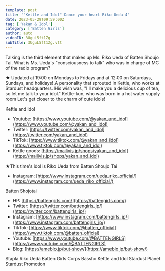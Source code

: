 ```yaml
---
template: post
title: '"Kettle and Idol" Dance your heart Riko Ueda 4'
date: 2023-05-29T09:59:00Z
tag: ['Yakan & Idol']
category: ['Batten Girls']
author: auto 
videoID: 3UguL5ft1Zg
subTitle: 3UguL5ft1Zg.vtt
---
```

Talking is the third element that makes up Ms. Riko Ueda of Batten Shoujo Tai.
What is Ms. Ueda's "consciousness to talk" who was in charge of MC of the radio program?

★ Updated at 19:00 on Mondays to Fridays and at 12:00 on Saturdays, Sundays, and holidays!
A personality that sprouted in Kettle, who works at Stardust headquarters.
His wish was, "I'll make you a delicious cup of tea, so let me talk to your idol."
Kettle-kun, who was born in a hot water supply room
Let's get closer to the charm of cute idols!

Kettle and Idol

- Youtube: [https://www.youtube.com/@yakan_and_idol](https://www.youtube.com/@yakan_and_idol)
- Twitter: [https://twitter.com/yakan_and_idol](https://twitter.com/yakan_and_idol)
- TikTok: [https://www.tiktok.com/@yakan_and_idol](https://www.tiktok.com/@yakan_and_idol)
- Kettle goods: [https://mailivis.jp/shops/yakan_and_idol](https://mailivis.jp/shops/yakan_and_idol)


★This time's idol is Riko Ueda from Batten Shoujo Tai

- Instagram: [https://www.instagram.com/ueda_riko_official/](https://www.instagram.com/ueda_riko_official/)

Batten Shojotai

- HP: [https://battengirls.com/](https://battengirls.com/)
- Twitter: [https://twitter.com/battengirls_jp/](https://twitter.com/battengirls_jp/)
- Instagram: [https://www.instagram.com/battengirls_jp/](https://www.instagram.com/battengirls_jp/)
- TikTok: [https://www.tiktok.com/@batten_official](https://www.tiktok.com/@batten_official)
- Youtube: [https://www.youtube.com/@BATTENGIRLS](https://www.youtube.com/@BATTENGIRLS)
- Blog: [https://ameblo.jp/but-show/](https://ameblo.jp/but-show/)


Stapla Riko Ueda Batten Girls Corps Bassho Kettle and Idol Stardust Planet Stardust Promotion